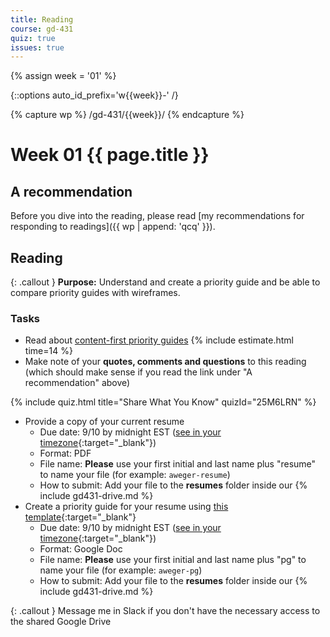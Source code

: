 ```yaml
---
title: Reading
course: gd-431
quiz: true
issues: true
---
```


{% assign week = '01' %}

{::options auto_id_prefix='w{{week}}-' /}

{% capture wp %}
/gd-431/{{week}}/
{% endcapture %}

# Week 01 {{ page.title }}

## A recommendation
Before you dive into the reading, please read [my recommendations for responding to readings]({{ wp | append: 'qcq' }}).

## Reading

{: .callout }
**Purpose:** Understand and create a priority guide and be able to compare priority guides with wireframes.

### Tasks
- Read about [content-first priority guides](https://alistapart.com/article/priority-guides-a-content-first-alternative-to-wireframes) {% include estimate.html time=14 %}
- Make note of your **quotes, comments and questions** to this reading (which should make sense if you read the link under "A recommendation" above)

<!-- Priority Guides 1 -->
{% include quiz.html
  title="Share What You Know"
  quizId="25M6LRN"
%}

- Provide a copy of your current resume
  - Due date: 9/10 by midnight EST ([see in your timezone](https://everytimezone.com/s/bcb7bc69){:target="_blank"})
  - Format: PDF
  - File name: **Please** use your first initial and last name plus "resume" to name your file (for example: `aweger-resume`)
  - How to submit: Add your file to the <b>resumes</b> folder inside our  {% include gd431-drive.md %}
- Create a priority guide for your resume using [this template](https://docs.google.com/document/d/1ViffQR3U26Wjv7uu1_imILvmTIADASIM8q-d9dNPDTw/copy?usp=sharing){:target="_blank"}
  - Due date: 9/10 by midnight EST ([see in your timezone](https://everytimezone.com/s/bcb7bc69){:target="_blank"})
  - Format: Google Doc
  - File name: **Please** use your first initial and last name plus "pg" to name your file (for example: `aweger-pg`)
  - How to submit: Add your file to the <b>resumes</b> folder inside our  {% include gd431-drive.md %}

{: .callout }
Message me in Slack if you don't have the necessary access to the shared Google Drive
